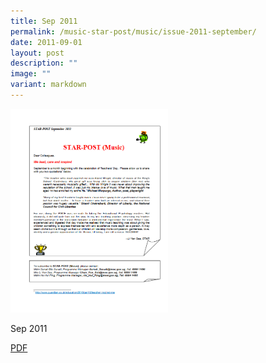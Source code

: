 ```yaml
---
title: Sep 2011
permalink: /music-star-post/music/issue-2011-september/
date: 2011-09-01
layout: post
description: ""
image: ""
variant: markdown
---
```

<img src="/images/dbss.png" style="width:50%">
		 
Sep 2011

[PDF](/files/a16fab1ab_u7187.pdf)